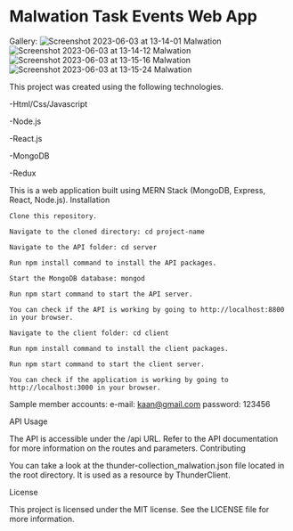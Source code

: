 ﻿# Malwation Task Events Web App
 
 Gallery:
 ![Screenshot 2023-06-03 at 13-14-01 Malwation](https://github.com/kaanboyacii/Malw-Task/assets/98668706/67f65079-5f3d-4aca-9763-e6f3566390ce)
![Screenshot 2023-06-03 at 13-14-12 Malwation](https://github.com/kaanboyacii/Malw-Task/assets/98668706/3b57ccf6-efea-4a0a-b3f3-6c5da83e811f)
![Screenshot 2023-06-03 at 13-15-16 Malwation](https://github.com/kaanboyacii/Malw-Task/assets/98668706/ee072c6a-be66-4e8c-82ed-ba6ef15d6520)
![Screenshot 2023-06-03 at 13-15-24 Malwation](https://github.com/kaanboyacii/Malw-Task/assets/98668706/f6c69415-ea9c-4fe5-89be-b4e991eaf91f)


 This project was created using the following technologies.
 
 -Html/Css/Javascript
 
 -Node.js
 
 -React.js
 
 -MongoDB
 
 -Redux


This is a web application built using MERN Stack (MongoDB, Express, React, Node.js).
Installation

    Clone this repository.

    Navigate to the cloned directory: cd project-name

    Navigate to the API folder: cd server

    Run npm install command to install the API packages.

    Start the MongoDB database: mongod

    Run npm start command to start the API server.

    You can check if the API is working by going to http://localhost:8800 in your browser.

    Navigate to the client folder: cd client

    Run npm install command to install the client packages.

    Run npm start command to start the client server.

    You can check if the application is working by going to http://localhost:3000 in your browser.

Sample member accounts: e-mail: kaan@gmail.com password: 123456

API Usage

The API is accessible under the /api URL. Refer to the API documentation for more information on the routes and parameters.
Contributing

You can take a look at the thunder-collection_malwation.json file located in the root directory. It is used as a resource by ThunderClient.

License

This project is licensed under the MIT license. See the LICENSE file for more information.

